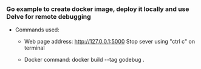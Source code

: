 ### Go example to create docker image, deploy it locally and use Delve for remote debugging
- Commands used:
    - Web page address:  http://127.0.0.1:5000
        Stop sever using "ctrl c" on terminal

    - Docker command: docker build --tag godebug .


